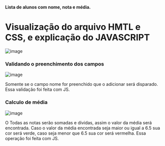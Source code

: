 **Lista de alunos com nome, nota e média.**
# Visualização do arquivo HMTL e CSS, e explicação do JAVASCRIPT
![image](https://github.com/user-attachments/assets/11ab7834-1f28-49fc-baac-cb532316a836)

### Validando o preenchimento dos campos

![image](https://github.com/user-attachments/assets/d0b35a03-6662-43da-8ec0-cb3b609481eb)

Somente se o campo nome for preenchido que o adicionar será disparado. Essa validação foi feita com JS.

### Calculo de média

![image](https://github.com/user-attachments/assets/e4714c16-7c7b-41d5-a0c9-b74b6a0290f0)

O Todas as notas serão somadas e dividas, assim o valor da média será encontrada. Caso o valor da média encontrada seja maior ou igual a 6.5 sua cor será verde, caso seja menor que 6.5 sua cor será vermelha. Essa operação foi feita com JS.
